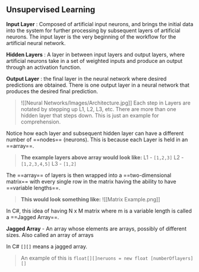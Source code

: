 ## **Unsupervised Learning**

**Input Layer**
: Composed of artificial input neurons, and brings the initial data into the system for further processing by subsequent layers of artificial neurons. The input layer is the very beginning of the workflow for the artificial neural network.

**Hidden Layers**
: A layer in between input layers and output layers, where artificial neurons take in a set of weighted inputs and produce an output through an activation function.

**Output Layer**
: the final layer in the neural network where desired predictions are obtained. There is one output layer in a neural network that produces the desired final prediction.

>![[Neural Networks/Images/Architecture.jpg]]
>Each step in Layers are notated by stepping up L1, L2, L3, etc. There are more than one hidden layer that steps down. This is just an example for comprehension. 

Notice how each layer and subsequent hidden layer can have a different number of ==nodes== (neurons). This is because each Layer is held in an ==array==.

>**The example layers above array would look like:**
L1 - `[1,2,3]`
L2 - `[1,2,3,4,5]`
L3 - `[1,2]`

The ==array== of layers is then wrapped into a ==two-dimensional matrix== with every single row in the matrix having the ability to have ==variable lengths==.
>**This would look something like:**
![[Matrix Example.png]]

In C#, this idea of having N x M matrix where m is a variable length is called a ==Jagged Array==. 

**Jagged Array** - An array whose elements are arrays, possibly of different sizes. Also called an array of arrays

In C# `[][]` means a jagged array. 
>An example of this is `float[][]neruons = new float [numberOflayers][]`